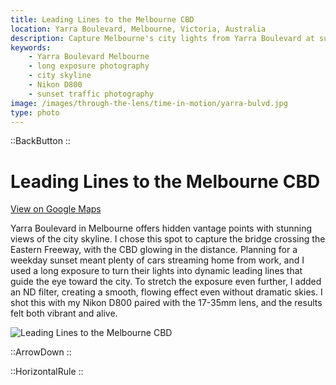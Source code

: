 ```yaml
---
title: Leading Lines to the Melbourne CBD
location: Yarra Boulevard, Melbourne, Victoria, Australia
description: Capture Melbourne's city lights from Yarra Boulevard at sunset with a long exposure, turning rush-hour traffic into glowing leading lines.
keywords:
    - Yarra Boulevard Melbourne
    - long exposure photography
    - city skyline
    - Nikon D800
    - sunset traffic photography
image: /images/through-the-lens/time-in-motion/yarra-bulvd.jpg
type: photo
---
```


::BackButton
::

# Leading Lines to the Melbourne CBD

<a href="https://maps.app.goo.gl/7gLRtUkH8nqHq5dH6" target="_blank" rel="noopener noreferrer">View on Google Maps</a>

Yarra Boulevard in Melbourne offers hidden vantage points with stunning views of the city skyline. I chose this spot to capture the bridge crossing the Eastern Freeway, with the CBD glowing in the distance. Planning for a weekday sunset meant plenty of cars streaming home from work, and I used a long exposure to turn their lights into dynamic leading lines that guide the eye toward the city. To stretch the exposure even further, I added an ND filter, creating a smooth, flowing effect even without dramatic skies. I shot this with my Nikon D800 paired with the 17-35mm lens, and the results felt both vibrant and alive.

![Leading Lines to the Melbourne CBD](/images/through-the-lens/time-in-motion/yarra-bulvd.jpg)

<div class="mb-8"></div>

::ArrowDown
::

<div class="mb-8"></div>

::HorizontalRule
::

